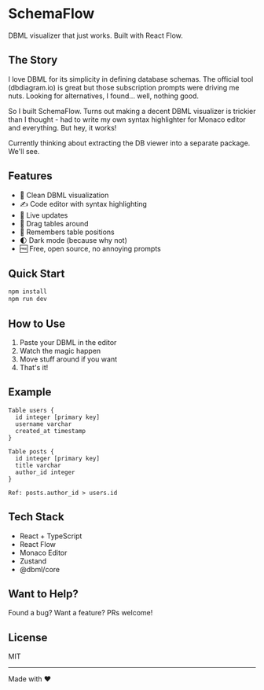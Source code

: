 # SchemaFlow

DBML visualizer that just works. Built with React Flow.

## The Story

I love DBML for its simplicity in defining database schemas. The official tool (dbdiagram.io) is great but those subscription prompts were driving me nuts. Looking for alternatives, I found... well, nothing good.

So I built SchemaFlow. Turns out making a decent DBML visualizer is trickier than I thought - had to write my own syntax highlighter for Monaco editor and everything. But hey, it works! 

Currently thinking about extracting the DB viewer into a separate package. We'll see.

## Features

- 🎨 Clean DBML visualization
- ✍️ Code editor with syntax highlighting
- 🔄 Live updates
- 📱 Drag tables around
- 💾 Remembers table positions
- 🌓 Dark mode (because why not)
- 🆓 Free, open source, no annoying prompts

## Quick Start

```bash
npm install
npm run dev
```

## How to Use

1. Paste your DBML in the editor
2. Watch the magic happen
3. Move stuff around if you want
4. That's it!

## Example

```dbml
Table users {
  id integer [primary key]
  username varchar
  created_at timestamp
}

Table posts {
  id integer [primary key]
  title varchar
  author_id integer
}

Ref: posts.author_id > users.id
```

## Tech Stack

- React + TypeScript
- React Flow
- Monaco Editor
- Zustand
- @dbml/core

## Want to Help?

Found a bug? Want a feature? PRs welcome!

## License

MIT

---

Made with ❤️ 